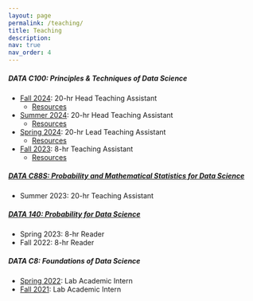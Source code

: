 ```yaml
---
layout: page
permalink: /teaching/
title: Teaching
description: 
nav: true
nav_order: 4
---
```


##### DATA C100: Principles & Techniques of Data Science
- [Fall 2024](https://ds100.org/fa24/): 20-hr Head Teaching Assistant
    - [Resources](https://drive.google.com/drive/folders/1P6Boglcxkr4M2X4IYyl73W1Iz6gFITy0?usp=sharing)
- [Summer 2024](https://ds100.org/su24/): 20-hr Head Teaching Assistant
    - [Resources](https://drive.google.com/drive/folders/1fs08ylJc-TdTzgg1mu5lpyWG1YoMU6pt?usp=sharing)
- [Spring 2024](https://ds100.org/sp24/): 20-hr Lead Teaching Assistant
    - [Resources](https://drive.google.com/drive/folders/1qZPokiow5qt9c7pWI_FKY8rIHVfh_jOE?usp=sharing)
- [Fall 2023](https://ds100.org/fa23/): 8-hr Teaching Assistant
    - [Resources](https://drive.google.com/drive/folders/1B6KC8f106Gwi0S5DdUlwtb3wzxqB-dDs?usp=drive_link)

##### [DATA C88S: Probability and Mathematical Statistics for Data Science](http://stat88.org/)
- Summer 2023: 20-hr Teaching Assistant

##### [DATA 140: Probability for Data Science](http://prob140.org/)
- Spring 2023: 8-hr Reader
- Fall 2022: 8-hr Reader

##### DATA C8: Foundations of Data Science
- [Spring 2022](http://www.data8.org/sp22/): Lab Academic Intern
- [Fall 2021](http://www.data8.org/fa21/): Lab Academic Intern

<!-- <br>
<br>

#### Resources/Notes/Cheatsheets
<br>

##### COMPSCI 70: Discrete Mathematics and Probability Theory
- [Midterm Cheatsheet](https://drive.google.com/file/d/1shgey92ZXkBadddyvAVF2BtgISZXW3mS/view?usp=drive_link)
- [Final Cheatsheet](https://drive.google.com/file/d/1R-xTpL1NenZ3OQTjb6k2X07nF40QEiqm/view?usp=drive_link)
    - Notes taken from the notes on the [CS70 website](https://www.sp22.eecs70.org/) -->




